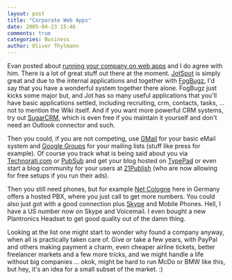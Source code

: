 ```yaml
---
layout: post
title: "Corporate Web Apps"
date: 2005-04-23 15:46
comments: true
categories: Business
author: Oliver Thylmann
---
```










Evan posted about [running your company on web apps](http://www.evhead.com/2005/04/running-your-company-on-web-apps.asp) and I do agree with him. There is a lot of great stuff out there at the moment. [JotSpot](http://www.jotspot.com/) is simply great and due to the internal applications and together with [FogBugz](http://fogcreek.com/fogbugz), I'd say that you have a wonderful system together there alone. FogBugz just kicks some major but, and Jot has so many useful applications that you'll have basic applications settled, including recruiting, crm, contacts, tasks, ... not to mention the Wiki itself. And if you want more powerful CRM systems, try out [SugarCRM](http://www.sugarcrm.com/home/), which is even free if you maintain it yourself and don't need an Outlook connector and such.

Then you could, if you are not competing, use [GMail](http://gmail.com/) for your basic eMail system and [Google Groups](http://googlegroups.com/) for your mailing lists (stuff like press for example). Of course you track what is being said about you via [Technorati.com](http://www.technorati.com/) or [PubSub](http://www.pubsub.com/) and get your blog hosted on [TypePad](http://www.typepad.com/) or even start a blog community for your users at [21Publish](http://www.21publish.com/) (who are now allowing for free setups if you run their ads).

Then you still need phones, but for example [Net Cologne](http://www.netcologne.de/) here in Germany offers a hosted PBX, where you just call to get more numbers. You could also just got with a good connection plus [Skype](http://www.skype.com/) and Mobile Phones. Hell, I have a US number now on Skype and Voicemail. I even bought a new Plantronics Headset to get good quality out of the damn thing.

Looking at the list one might start to wonder why found a company anyway, when all is practically taken care of. Give or take a few years, with PayPal and others making payment a charm, even cheaper airline tickets, better freelancer markets and a few more tricks, and we might handle a life without big companies ... okok, might be hard to run McDo or BMW like this, but hey, it's an idea for a small subset of the market. :)

